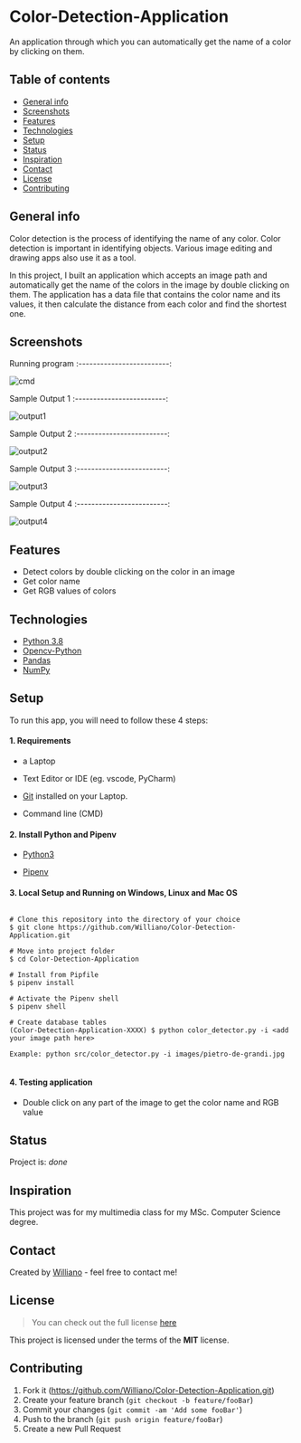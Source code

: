 # Color-Detection-Application
An application through which you can automatically get the name of a color by clicking on them.


## Table of contents
* [General info](#general-info)
* [Screenshots](#screenshots)
* [Features](#features)
* [Technologies](#technologies)
* [Setup](#setup)
* [Status](#status)
* [Inspiration](#inspiration)
* [Contact](#contact)
* [License](#license)
* [Contributing](#contributing)


## General info

Color detection is the process of identifying the name of any color.  Color detection is important in identifying objects. Various image editing and drawing apps also use it as a tool.

In this project, I built an application which accepts an image path and automatically get the name of the colors in the image by double clicking on them.
The application has a data file that contains the color name and its values, it then calculate the distance from each color and find the shortest one.



## Screenshots

 Running program
:-------------------------:

![cmd](https://user-images.githubusercontent.com/19711677/108757364-5e2e8b80-750f-11eb-957e-c301f5c6990d.PNG)


 Sample Output 1
:-------------------------:

![output1](https://user-images.githubusercontent.com/19711677/108757367-5ec72200-750f-11eb-8334-0012c77edf71.PNG)


 Sample Output 2
:-------------------------:

![output2](https://user-images.githubusercontent.com/19711677/108757383-64246c80-750f-11eb-9e52-0ec99e8d2cdf.PNG)

 Sample Output 3
:-------------------------:

![output3](https://user-images.githubusercontent.com/19711677/108757396-6686c680-750f-11eb-92f4-2604366ad84b.PNG)

 Sample Output 4
:-------------------------:

![output4](https://user-images.githubusercontent.com/19711677/108757386-65559980-750f-11eb-8c4a-15f1994e9259.PNG)


## Features

* Detect colors by double clicking on the color in an image
* Get color name
* Get RGB values of colors 


## Technologies
* [Python 3.8](https://www.python.org/)
* [Opencv-Python](https://opencv.org/)
* [Pandas](https://pandas.pydata.org/)
* [NumPy](https://numpy.org/)



## Setup

To run this app, you will need to follow these 4 steps:

#### 1. Requirements
  - a Laptop

  - Text Editor or IDE (eg. vscode, PyCharm)

  - [Git](https://git-scm.com/book/en/v2/Getting-Started-Installing-Git) installed on your Laptop.
  
  - Command line (CMD) 


#### 2. Install Python and Pipenv
  - [Python3](https://www.python.org/downloads/)
  

  - [Pipenv](https://pipenv-es.readthedocs.io/es/stable/)

#### 3. Local Setup and Running on Windows, Linux and Mac OS

  ```
  
  # Clone this repository into the directory of your choice
  $ git clone https://github.com/Williano/Color-Detection-Application.git

  # Move into project folder
  $ cd Color-Detection-Application

  # Install from Pipfile
  $ pipenv install

  # Activate the Pipenv shell
  $ pipenv shell

  # Create database tables
  (Color-Detection-Application-XXXX) $ python color_detector.py -i <add your image path here>
  
  Example: python src/color_detector.py -i images/pietro-de-grandi.jpg
  

  ```
  
  #### 4. Testing application
  
  - Double click on any part of the image to get the color name and RGB value


## Status
Project is: _done_

## Inspiration
This project was for my multimedia class for my MSc. Computer Science degree.

## Contact
Created by [Williano](https://williano.github.io/) - feel free to contact me!

## License
>You can check out the full license [here](https://github.com/Williano/Color-Detection-Application/blob/main/LICENSE)

This project is licensed under the terms of the **MIT** license.

## Contributing

1. Fork it (<https://github.com/Williano/Color-Detection-Application.git>)
2. Create your feature branch (`git checkout -b feature/fooBar`)
3. Commit your changes (`git commit -am 'Add some fooBar'`)
4. Push to the branch (`git push origin feature/fooBar`)
5. Create a new Pull Request
